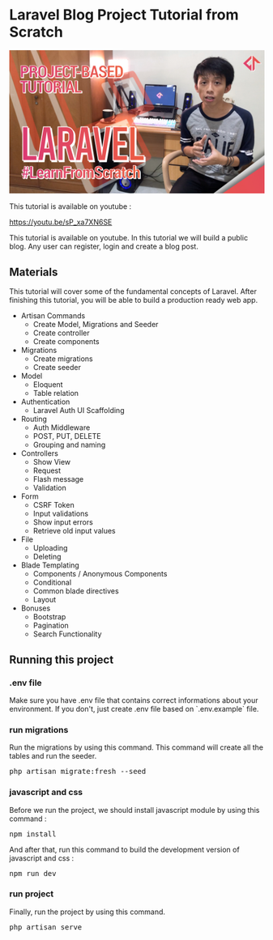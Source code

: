 <h1>Laravel Blog Project Tutorial from Scratch</h1>
<img src="laravel-tutorial.jpg" />
<p>This tutorial is available on youtube :</p>
<a href="https://youtu.be/sP_xa7XN6SE">https://youtu.be/sP_xa7XN6SE</a>
<p>This tutorial is available on youtube. In this tutorial we will build a public blog. Any user can register, login and create a blog post.</p>
<h2>Materials</h2>
<p>This tutorial will cover some of the fundamental concepts of Laravel. After finishing this tutorial, you will be able to build a production ready web app.</p>
<ul>
  <li>Artisan Commands
    <ul>
      <li>Create Model, Migrations and Seeder</li>
      <li>Create controller</li>
      <li>Create components</li>
    </ul>
  </li>
  <li>Migrations
    <ul>
      <li>Create migrations</li>
      <li>Create seeder</li>
    </ul>
  </li>
  <li>Model
    <ul>
      <li>Eloquent</li>
      <li>Table relation</li>
    </ul>
  </li>
  <li>Authentication
    <ul>
      <li>Laravel Auth UI Scaffolding</li>
    </ul>
  </li>
  <li>Routing
    <ul>
      <li>Auth Middleware</li>
      <li>POST, PUT, DELETE</li>
      <li>Grouping and naming</li>
    </ul>
  </li>
  <li>Controllers
    <ul>
      <li>Show View</li>
      <li>Request</li>
      <li>Flash message</li>
      <li>Validation</li>
    </ul>
  </li>
  <li>Form
    <ul>
      <li>CSRF Token</li>
      <li>Input validations</li>
      <li>Show input errors</li>
      <li>Retrieve old input values</li>      
    </ul>
  </li>
  <li>File
    <ul>
      <li>Uploading</li>
      <li>Deleting</li>
    </ul>
  </li>
  <li>Blade Templating
    <ul>
      <li>Components / Anonymous Components</li>
      <li>Conditional</li>
      <li>Common blade directives</li>
      <li>Layout</li>
    </ul>
  </li>
  <li>Bonuses
    <ul>
      <li>Bootstrap</li>
      <li>Pagination</li>
      <li>Search Functionality</li>
    </ul>
  </li>
</ul>
<h2>Running this project</h2>
<h3>.env file</h3>
<p>Make sure you have .env file that contains correct informations about your environment. If you don't, just create .env file based on `.env.example` file.</p>
<h3>run migrations</h3>
<p>Run the migrations by using this command. This command will create all the tables and run the seeder.</p>
<pre>
php artisan migrate:fresh --seed
</pre>
<h3>javascript and css</h3>
<p>Before we run the project, we should install javascript module by using this command :</p>
<pre>npm install</pre>
<p>And after that, run this command to build the development version of javascript and css :</p>
<pre>npm run dev</pre>
<h3>run project</h3>
<p>Finally, run the project by using this command.</p>
<pre>
php artisan serve
</pre>
